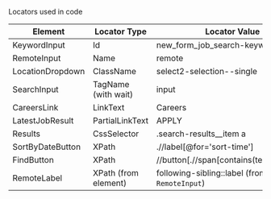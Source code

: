 Locators used in code

| Element             | Locator Type       | Locator Value                                                   |
|---------------------|--------------------|------------------------------------------------------------------|
| KeywordInput        | Id                 | new_form_job_search-keyword                                      |
| RemoteInput         | Name               | remote                                                           |
| LocationDropdown    | ClassName          | select2-selection--single                                        |
| SearchInput         | TagName (with wait)| input                                                            |
| CareersLink         | LinkText           | Careers                                                          |
| LatestJobResult     | PartialLinkText    | APPLY                                                            |
| Results             | CssSelector        | .search-results__item a                                          |
| SortByDateButton    | XPath              | .//label[@for='sort-time']                                       |
| FindButton          | XPath              | //button[.//span[contains(text(),'Find')]]                       |
| RemoteLabel         | XPath (from element)| following-sibling::label (from `RemoteInput`)                   |


